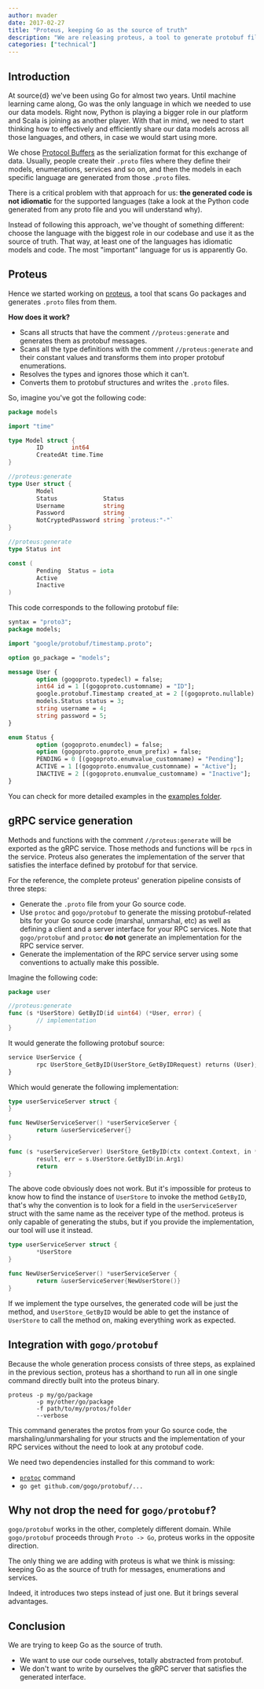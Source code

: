 ```yaml
---
author: mvader
date: 2017-02-27
title: "Proteus, keeping Go as the source of truth"
description: "We are releasing proteus, a tool to generate protobuf files taking Go as the source of truth instead of the other way around."
categories: ["technical"]
---
```


## Introduction

At source{d} we've been using Go for almost two years. Until machine learning came along, Go was the only language in which we needed to use our data models. Right now, Python is playing a bigger role in our platform and Scala is joining as another player. With that in mind, we need to start thinking how to effectively and efficiently share our data models across all those languages, and others, in case we would start using more.

We chose [Protocol Buffers](https://developers.google.com/protocol-buffers/) as the serialization format for this exchange of data. Usually, people create their `.proto` files where they define their models, enumerations, services and so on, and then the models in each specific language are generated from those `.proto` files.

There is a critical problem with that approach for us: **the generated code is not idiomatic** for the supported languages (take a look at the Python code generated from any proto file and you will understand why).

Instead of following this approach, we've thought of something different: choose the language with the biggest role in our codebase and use it as the source of truth. That way, at least one of the languages has idiomatic models and code. The most "important" language for us is apparently Go.

## Proteus

Hence we started working on [proteus](https://github.com/src-d/proteus), a tool that scans Go packages and generates `.proto` files from them.

**How does it work?**

* Scans all structs that have the comment `//proteus:generate` and generates them as protobuf messages.
* Scans all the type definitions with the comment `//proteus:generate` and their constant values and transforms them into proper protobuf enumerations.
* Resolves the types and ignores those which it can't.
* Converts them to protobuf structures and writes the `.proto` files.

So, imagine you've got the following code:

```go
package models

import "time"

type Model struct {
        ID        int64
        CreatedAt time.Time
}

//proteus:generate
type User struct {
        Model
        Status             Status
        Username           string
        Password           string
        NotCryptedPassword string `proteus:"-"`
}

//proteus:generate
type Status int

const (
        Pending  Status = iota
        Active
        Inactive
)
```

This code corresponds to the following protobuf file:

```proto
syntax = "proto3";
package models;

import "google/protobuf/timestamp.proto";

option go_package = "models";

message User {
        option (gogoproto.typedecl) = false;
        int64 id = 1 [(gogoproto.customname) = "ID"];
        google.protobuf.Timestamp created_at = 2 [(gogoproto.nullable) = false, (gogoproto.stdtime) = true];
        models.Status status = 3;
        string username = 4;
        string password = 5;
}

enum Status {
        option (gogoproto.enumdecl) = false;
        option (gogoproto.goproto_enum_prefix) = false;
        PENDING = 0 [(gogoproto.enumvalue_customname) = "Pending"];
        ACTIVE = 1 [(gogoproto.enumvalue_customname) = "Active"];
        INACTIVE = 2 [(gogoproto.enumvalue_customname) = "Inactive"];
}
```

You can check for more detailed examples in the [examples folder](https://github.com/src-d/proteus/tree/master/example).

## gRPC service generation

Methods and functions with the comment `//proteus:generate` will be exported as the gRPC service. Those methods and functions will be `rpc`s in the service. Proteus also generates the implementation of the server that satisfies the interface defined by protobuf for that service.

For the reference, the complete proteus' generation pipeline consists of three steps:

* Generate the `.proto` file from your Go source code.
* Use `protoc` and `gogo/protobuf` to generate the missing protobuf-related bits for your Go source code (marshal, unmarshal, etc) as well as defining a client and a server interface for your RPC services. Note that `gogo/protobuf` and `protoc` **do not** generate an implementation for the RPC service server.
* Generate the implementation of the RPC service server using some conventions to actually make this possible.

Imagine the following code:

```go
package user

//proteus:generate
func (s *UserStore) GetByID(id uint64) (*User, error) {
        // implementation
}
```

It would generate the following protobuf source:

```proto
service UserService {
        rpc UserStore_GetByID(UserStore_GetByIDRequest) returns (User);
}
```

Which would generate the following implementation:


```go
type userServiceServer struct {
}

func NewUserServiceServer() *userServiceServer {
        return &userServiceServer{}
}

func (s *userServiceServer) UserStore_GetByID(ctx context.Context, in *UserStore_GetByIDRequest) (result *User, err error) {
        result, err = s.UserStore.GetByID(in.Arg1)
        return
}
```

The above code obviously does not work. But it's impossible for proteus to know how to find the instance of `UserStore` to invoke the method `GetByID`, that's why the convention is to look for a field in the `userServiceServer` struct with the same name as the receiver type of the method. proteus is only capable of generating the stubs, but if you provide the implementation, our tool will use it instead.

```go
type userServiceServer struct {
        *UserStore
}

func NewUserServiceServer() *userServiceServer {
        return &userServiceServer{NewUserStore()}
}
```

If we implement the type ourselves, the generated code will be just the method, and `UserStore_GetByID` would be able to get the instance of `UserStore` to call the method on, making everything work as expected.

## Integration with `gogo/protobuf`

Because the whole generation process consists of three steps, as explained in the previous section, proteus has a shorthand to run all in one single command directly built into the proteus binary.

```
proteus -p my/go/package 
        -p my/other/go/package 
        -f path/to/my/protos/folder
        --verbose
```

This command generates the protos from your Go source code, the marshaling/unmarshaling for your structs and the implementation of your RPC services without the need to look at any protobuf code.

We need two dependencies installed for this command to work:

* [`protoc`](https://github.com/google/protobuf) command
* `go get github.com/gogo/protobuf/...`

## Why not drop the need for `gogo/protobuf`?

`gogo/protobuf` works in the other, completely different domain. While `gogo/protobuf` proceeds through `Proto -> Go`, proteus works in the opposite direction.

The only thing we are adding with proteus is what we think is missing: keeping Go as the source of truth for messages, enumerations and services.

Indeed, it introduces two steps instead of just one. But it brings several advantages.

## Conclusion

We are trying to keep Go as the source of truth.

* We want to use our code ourselves, totally abstracted from protobuf.
* We don't want to write by ourselves the gRPC server that satisfies the generated interface.
